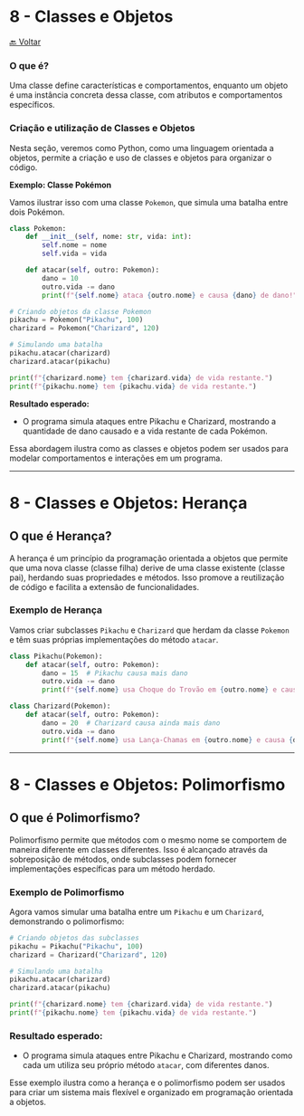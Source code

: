 # 8 - Classes e Objetos
[🔙 Voltar](../README.md)
### O que é?

Uma classe define características e comportamentos, enquanto um objeto é uma instância concreta dessa classe, com atributos e comportamentos específicos.

### Criação e utilização de Classes e Objetos

Nesta seção, veremos como Python, como uma linguagem orientada a objetos, permite a criação e uso de classes e objetos para organizar o código.

**Exemplo: Classe Pokémon**

Vamos ilustrar isso com uma classe `Pokemon`, que simula uma batalha entre dois Pokémon.

```python
class Pokemon:
    def __init__(self, nome: str, vida: int):
        self.nome = nome
        self.vida = vida

    def atacar(self, outro: Pokemon):
        dano = 10
        outro.vida -= dano
        print(f"{self.nome} ataca {outro.nome} e causa {dano} de dano!")

# Criando objetos da classe Pokemon
pikachu = Pokemon("Pikachu", 100)
charizard = Pokemon("Charizard", 120)

# Simulando uma batalha
pikachu.atacar(charizard)
charizard.atacar(pikachu)

print(f"{charizard.nome} tem {charizard.vida} de vida restante.")
print(f"{pikachu.nome} tem {pikachu.vida} de vida restante.")
```

**Resultado esperado:**

- O programa simula ataques entre Pikachu e Charizard, mostrando a quantidade de dano causado e a vida restante de cada Pokémon.

Essa abordagem ilustra como as classes e objetos podem ser usados para modelar comportamentos e interações em um programa.

---

# 8 - Classes e Objetos: Herança


## O que é Herança?

A herança é um princípio da programação orientada a objetos que permite que uma nova classe (classe filha) derive de uma classe existente (classe pai), herdando suas propriedades e métodos. Isso promove a reutilização de código e facilita a extensão de funcionalidades.

### Exemplo de Herança

Vamos criar subclasses `Pikachu` e `Charizard` que herdam da classe `Pokemon` e têm suas próprias implementações do método `atacar`.

```python
class Pikachu(Pokemon):
    def atacar(self, outro: Pokemon):
        dano = 15  # Pikachu causa mais dano
        outro.vida -= dano
        print(f"{self.nome} usa Choque do Trovão em {outro.nome} e causa {dano} de dano!")

class Charizard(Pokemon):
    def atacar(self, outro: Pokemon):
        dano = 20  # Charizard causa ainda mais dano
        outro.vida -= dano
        print(f"{self.nome} usa Lança-Chamas em {outro.nome} e causa {dano} de dano!")
```

---
# 8 - Classes e Objetos: Polimorfismo

## O que é Polimorfismo?

Polimorfismo permite que métodos com o mesmo nome se comportem de maneira diferente em classes diferentes. Isso é alcançado através da sobreposição de métodos, onde subclasses podem fornecer implementações específicas para um método herdado.

### Exemplo de Polimorfismo

Agora vamos simular uma batalha entre um `Pikachu` e um `Charizard`, demonstrando o polimorfismo:

```python
# Criando objetos das subclasses
pikachu = Pikachu("Pikachu", 100)
charizard = Charizard("Charizard", 120)

# Simulando uma batalha
pikachu.atacar(charizard)
charizard.atacar(pikachu)

print(f"{charizard.nome} tem {charizard.vida} de vida restante.")
print(f"{pikachu.nome} tem {pikachu.vida} de vida restante.")
```

### Resultado esperado:

- O programa simula ataques entre Pikachu e Charizard, mostrando como cada um utiliza seu próprio método `atacar`, com diferentes danos.

Esse exemplo ilustra como a herança e o polimorfismo podem ser usados para criar um sistema mais flexível e organizado em programação orientada a objetos.